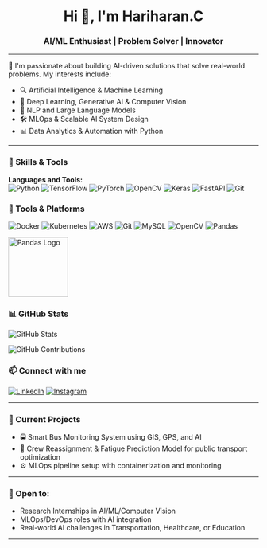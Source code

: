 <h1 align="center">Hi 👋, I'm Hariharan.C</h1>
<h3 align="center">AI/ML Enthusiast | Problem Solver | Innovator</h3>

---

🌟 I'm passionate about building AI-driven solutions that solve real-world problems. My interests include:

- 🔍 Artificial Intelligence & Machine Learning  
- 🤖 Deep Learning, Generative AI & Computer Vision  
- 🧠 NLP and Large Language Models  
- 🛠️ MLOps & Scalable AI System Design  
- 📊 Data Analytics & Automation with Python  

---

### 🧩 Skills & Tools


**Languages and Tools:**  
![Python](https://img.shields.io/badge/Python-3776AB?style=for-the-badge&logo=python&logoColor=white)
![TensorFlow](https://img.shields.io/badge/TensorFlow-FF6F00?style=for-the-badge&logo=tensorflow&logoColor=white)
![PyTorch](https://img.shields.io/badge/PyTorch-EE4C2C?style=for-the-badge&logo=pytorch&logoColor=white)
![OpenCV](https://img.shields.io/badge/OpenCV-5C3EE8?style=for-the-badge&logo=opencv&logoColor=white)
![Keras](https://img.shields.io/badge/Keras-D00000?style=for-the-badge&logo=keras&logoColor=white)
![FastAPI](https://img.shields.io/badge/FastAPI-005571?style=for-the-badge&logo=fastapi)
![Git](https://img.shields.io/badge/Git-F05032?style=for-the-badge&logo=git&logoColor=white)


### 🧰 Tools & Platforms

![Docker](https://img.shields.io/badge/-Docker-2496ED?style=flat&logo=docker)
![Kubernetes](https://img.shields.io/badge/-Kubernetes-326CE5?style=flat&logo=kubernetes)
![AWS](https://img.shields.io/badge/-AWS-232F3E?style=flat&logo=amazon-aws)
![Git](https://img.shields.io/badge/-Git-F05032?style=flat&logo=git)
![MySQL](https://img.shields.io/badge/-MySQL-4479A1?style=flat&logo=mysql)
![OpenCV](https://img.shields.io/badge/-OpenCV-5C3EE8?style=flat&logo=opencv)
![Pandas](https://img.shields.io/badge/-Pandas-150458?style=flat&logo=pandas)

<img src="https://upload.wikimedia.org/wikipedia/commons/e/ed/Pandas_logo.svg" alt="Pandas Logo" width="120"/>


### 📊 GitHub Stats

![GitHub Stats](https://github-readme-stats.vercel.app/api?username=YOUR_USERNAME&show_icons=true&theme=dark)

![GitHub Contributions](https://github-readme-streak-stats.herokuapp.com/?user=YOUR_USERNAME&theme=dark)


### 📫 Connect with me

[![LinkedIn](https://img.shields.io/badge/-LinkedIn-0077B5?style=flat&logo=linkedin)](https://www.linkedin.com/in/hari-haran-c-33ab462b0/)
[![Instagram](https://img.shields.io/badge/-Instagram-E4405F?style=flat&logo=instagram)](https://instagram.com/c_hari_haran_)

---

### 🔭 Current Projects
- 🚍 Smart Bus Monitoring System using GIS, GPS, and AI
- 🔐 Crew Reassignment & Fatigue Prediction Model for public transport optimization
- ⚙️ MLOps pipeline setup with containerization and monitoring

---

### 💼 Open to:
- Research Internships in AI/ML/Computer Vision
- MLOps/DevOps roles with AI integration
- Real-world AI challenges in Transportation, Healthcare, or Education

---

